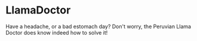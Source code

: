 # LlamaDoctor
Have a headache, or a bad estomach day? Don't worry, the Peruvian Llama Doctor does know indeed how to solve it!
